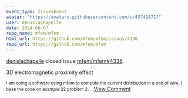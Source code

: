 ```yaml
---
event_type: IssuesEvent
avatar: "https://avatars.githubusercontent.com/u/45741871?"
user: denislachapelle
date: 2024-06-07
repo_name: mfem/mfem
html_url: https://github.com/mfem/mfem/issues/4336
repo_url: https://github.com/mfem/mfem
---
```


<a href='https://github.com/denislachapelle' target='_blank'>denislachapelle</a> closed issue <a href='https://github.com/mfem/mfem/issues/4336' target='_blank'>mfem/mfem#4336</a>.

<p>3D electromagnetic proximity effect</p><small>I am doing a software using mfem to compute the current distribution in a pair of wire. I base the code on example 22 problem 2....</small><a href='https://github.com/mfem/mfem/issues/4336' target='_blank'>View Comment</a>